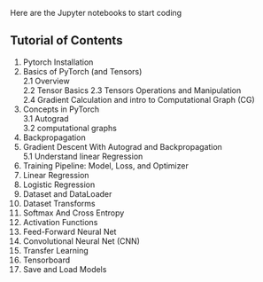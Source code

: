 Here are the Jupyter notebooks to start coding

## Tutorial of Contents

1. Pytorch Installation
2. Basics of PyTorch (and Tensors)\
        2.1 Overview \
        2.2 Tensor Basics
        2.3 Tensors Operations and Manipulation \
        2.4 Gradient Calculation and intro to Computational Graph (CG)
4. Concepts in PyTorch \
        3.1 Autograd \
        3.2 computational graphs
5. Backpropagation
6. Gradient Descent With Autograd and Backpropagation \
        5.1 Understand linear Regression
7. Training Pipeline: Model, Loss, and Optimizer
8. Linear Regression
9. Logistic Regression
10. Dataset and DataLoader
11. Dataset Transforms
12. Softmax And Cross Entropy
13. Activation Functions
14. Feed-Forward Neural Net
15. Convolutional Neural Net (CNN)
16. Transfer Learning
17. Tensorboard
18. Save and Load Models
